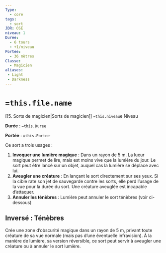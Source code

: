 ```yaml
---
Type:
  - core
tags:
  - sort
JDR: OSE
niveau: 1
Duree:
  - 6 tours
  - +1/niveau
Portee:
  - 36 mètres
Classe:
  - Magicien
aliases:
 - Light
 - Darkness
---
```

# `=this.file.name`  

[[5. Sorts de magicien|Sorts de magicien]] `=this.niveau`e Niveau

**Durée** : `=this.Duree`

**Portée** : `=this.Portee`

Ce sort a trois usages :

1. **Invoquer une lumière magique** : Dans un rayon de 5 m. La lueur magique permet de lire, mais est moins vive que la lumière du jour. Le sort peut être lancé sur un objet, auquel cas la lumière se déplace avec lui.
2. **Aveugler une créature** : En lançant le sort directement sur ses yeux. Si la cible rate son jet de sauvegarde contre les sorts, elle perd l’usage de la vue pour la durée du sort. Une créature aveuglée est incapable d’attaquer.
3. **Annuler les ténèbres** : Lumière peut annuler le sort ténèbres (voir ci-dessous)

## Inversé : Ténèbres

Crée une zone d’obscurité magique dans un rayon de 5 m, privant toute créature de sa vue normale (mais pas d’une éventuelle infravision). À la manière de lumière, sa version réversible, ce sort peut servir à aveugler une créature ou à annuler le sort lumière.

